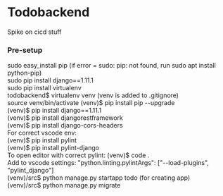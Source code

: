 # Todobackend
Spike on cicd stuff

### Pre-setup
sudo easy_install pip (if error = sudo: pip: not found, run sudo apt install python-pip)  
sudo pip install django==1.11.1  
sudo pip install virtualenv  
todobackend$ virtualenv venv (venv is added to .gitignore)  
source venv/bin/activate
(venv)$ pip install pip --upgrade  
(venv)$ pip install django==1.11.1  
(venv)$ pip install djangorestframework  
(venv)$ pip install django-cors-headers  
For correct vscode env:  
(venv)$ pip install pylint  
(venv)$ pip install pylint-django  
To open editor with correct pylint: (venv)$ code .  
Add to vscode settings: "python.linting.pylintArgs": ["--load-plugins", "pylint_django"]  
(venv)/src$ python manage.py startapp todo (for creating app)  
(venv)/src$ python manage.py migrate
